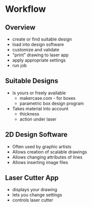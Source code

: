 # Workflow


## Overview

* create or find suitable design
* load into design software 
* customize and validate
* "print" drawing to laser app 
* apply appropriate settings
* run job


## Suitable Designs

* Is yours or freely available
  * makercase.com - for boxes
  * parametric box design program
* Takes material into account  
  * thickness
  * action under laser


## 2D Design Software

* Often used by graphic artists
* Allows creation of scalable drawings
* Allows changing attributes of lines
* Allows inserting image files


## Laser Cutter App

* displays your drawing 
* lets you change settings
* controls laser cutter
